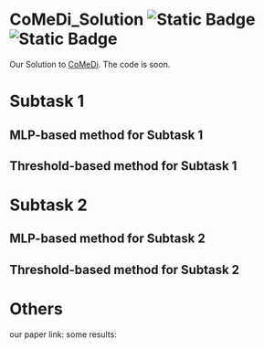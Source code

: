 # CoMeDi_Solution ![Static Badge](https://img.shields.io/badge/license-MIT-green) ![Static Badge](https://img.shields.io/badge/COLING-2025-blue)

Our Solution to [CoMeDi](https://comedinlp.github.io/). The code is soon.

# Subtask 1

## MLP-based method for Subtask 1

## Threshold-based method for Subtask 1


# Subtask 2

## MLP-based method for Subtask 2

## Threshold-based method for Subtask 2

# Others
our paper link:
some results: